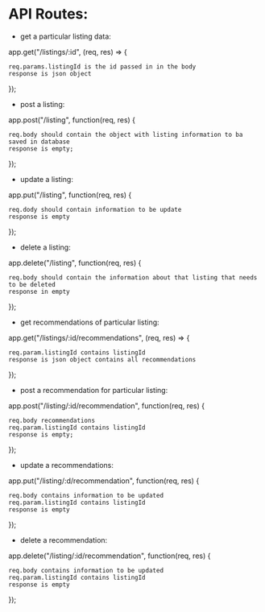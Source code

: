 

# API Routes:

 - get a particular listing data:
 
app.get("/listings/:id", (req, res) => {

    req.params.listingId is the id passed in in the body
    response is json object
});

 - post a listing:

app.post("/listing", function(req, res) {

    req.body should contain the object with listing information to ba saved in database
    response is empty;
});

 - update a listing:
 
app.put("/listing", function(req, res) {

    req.dody should contain information to be update
    response is empty
});

 - delete a listing:

app.delete("/listing", function(req, res) {

    req.body should contain the information about that listing that needs to be deleted
    response in empty
});


 - get recommendations of particular listing:
 
app.get("/listings/:id/recommendations", (req, res) => {

    req.param.listingId contains listingId
    response is json object contains all recommendations
});

 - post a recommendation for particular listing:

app.post("/listing/:id/recommendation", function(req, res) {

    req.body recommendations
    req.param.listingId contains listingId
    response is empty;
});

 - update a recommendations:
 
app.put("/listing/:d/recommendation", function(req, res) {

    req.body contains information to be updated
    req.param.listingId contains listingId
    response is empty
});

 - delete a recommendation:

app.delete("/listing/:id/recommendation", function(req, res) {

    req.body contains information to be updated
    req.param.listingId contains listingId
    response is empty
});
